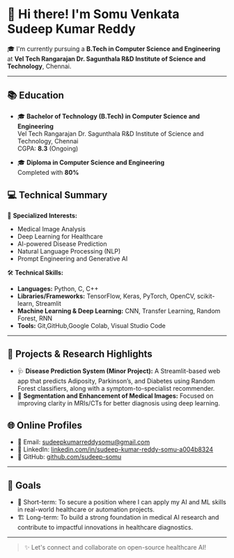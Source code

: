 # 👋 Hi there! I'm Somu Venkata Sudeep Kumar Reddy

🎓 I'm currently pursuing a **B.Tech in Computer Science and Engineering** at **Vel Tech Rangarajan Dr. Sagunthala R&D Institute of Science and Technology**, Chennai.

---

## 📚 Education

- 🎓 **Bachelor of Technology (B.Tech) in Computer Science and Engineering**  
  Vel Tech Rangarajan Dr. Sagunthala R&D Institute of Science and Technology, Chennai  
  CGPA: **8.3** (Ongoing)

- 🎓 **Diploma in Computer Science and Engineering**  
  Completed with **80%**
  
## 💻 Technical Summary

🔬 **Specialized Interests:**
- Medical Image Analysis
- Deep Learning for Healthcare
- AI-powered Disease Prediction
- Natural Language Processing (NLP)
- Prompt Engineering and Generative AI

🛠️ **Technical Skills:**
- **Languages:** Python, C, C++
- **Libraries/Frameworks:** TensorFlow, Keras, PyTorch, OpenCV, scikit-learn, Streamlit
- **Machine Learning & Deep Learning:** CNN, Transfer Learning, Random Forest, RNN
- **Tools:** Git,GitHub,Google Colab, Visual Studio Code

---

## 🧠 Projects & Research Highlights
- 🩺 **Disease Prediction System (Minor Project):** A Streamlit-based web app that predicts Adiposity, Parkinson’s, and Diabetes using Random Forest classifiers, along with a symptom-to-specialist recommender.
- 🧠 **Segmentation and Enhancement of Medical Images:** Focused on improving clarity in MRIs/CTs for better diagnosis using deep learning.
## 🌐 Online Profiles

- 📧 Email: [sudeepkumarreddysomu@gmail.com](mailto:sudeepkumarreddysomu@gmail.com)
- 🔗 LinkedIn: [linkedin.com/in/sudeep-kumar-reddy-somu-a004b8324](https://www.linkedin.com/in/sudeep-kumar-reddy-somu-a004b8324)
- 🐙 GitHub: [github.com/sudeep-somu](https://github.com/sudeep-somu)

---

## 🚀 Goals

- 📌 Short-term: To secure a position where I can apply my AI and ML skills in real-world healthcare or automation projects.
- 🏗️ Long-term: To build a strong foundation in medical AI research and contribute to impactful innovations in healthcare diagnostics.

---

> ✨ Let's connect and collaborate on open-source healthcare AI!

